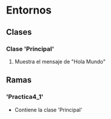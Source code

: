 # Entornos

## Clases
### Clase 'Principal'
1. Muestra el mensaje de "Hola Mundo"

## Ramas
### 'Practica4_1'
- Contiene la clase 'Principal'
